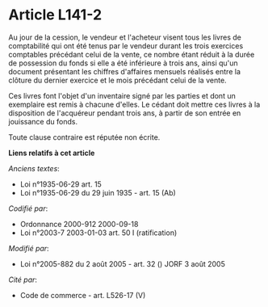 # Article L141-2

Au jour de la cession, le vendeur et l'acheteur visent tous les livres de comptabilité qui ont été tenus par le vendeur
durant les trois exercices comptables précédant celui de la vente, ce nombre étant réduit à la durée de possession du fonds
si elle a été inférieure à trois ans, ainsi qu'un document présentant les chiffres d'affaires mensuels réalisés entre la
clôture du dernier exercice et le mois précédant celui de la vente.

Ces livres font l'objet d'un inventaire signé par les parties et dont un exemplaire est remis à chacune d'elles. Le cédant
doit mettre ces livres à la disposition de l'acquéreur pendant trois ans, à partir de son entrée en jouissance du fonds.

Toute clause contraire est réputée non écrite.

**Liens relatifs à cet article**

_Anciens textes_:

  - Loi n°1935-06-29 art. 15
  - Loi n°1935-06-29 du 29 juin 1935 - art. 15 (Ab)

_Codifié par_:

  - Ordonnance 2000-912 2000-09-18
  - Loi n°2003-7 2003-01-03 art. 50 I (ratification)

_Modifié par_:

  - Loi n°2005-882 du 2 août 2005 - art. 32 () JORF 3 août 2005

_Cité par_:

  - Code de commerce - art. L526-17 (V)
